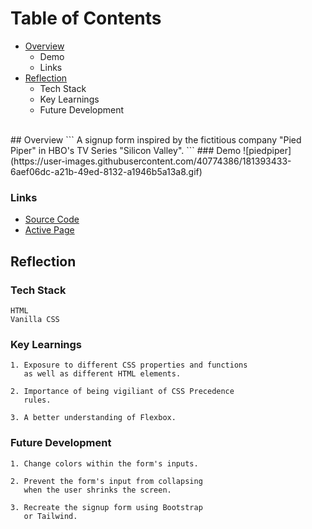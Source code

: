 # Table of Contents
- [Overview](https://github.com/daveparkster/signupForm/edit/main/README.md#overview)
  - Demo
  - Links 
- [Reflection](https://github.com/daveparkster/signupForm/edit/main/README.md#reflection)
  - Tech Stack
  - Key Learnings
  - Future Development
</br>
 ## Overview
```
 A signup form inspired by the fictitious company "Pied Piper" in HBO's TV Series "Silicon Valley".
``` 
 ### Demo
![piedpiper](https://user-images.githubusercontent.com/40774386/181393433-6aef06dc-a21b-49ed-8132-a1946b5a13a8.gif)

 ### Links
 
 - [Source Code](https://github.com/daveparkster/signupForm)
 - [Active Page](https://daveparkster.github.io/signupForm/)

 
 ## Reflection
 ### Tech Stack
 ```
 HTML
 Vanilla CSS 
 ```
 ### Key Learnings
 ```
 1. Exposure to different CSS properties and functions
    as well as different HTML elements. 
    
 2. Importance of being vigiliant of CSS Precedence 
    rules.
 
 3. A better understanding of Flexbox.
 ```
 ### Future Development
 ```
 1. Change colors within the form's inputs.
 
 2. Prevent the form's input from collapsing 
    when the user shrinks the screen.
    
 3. Recreate the signup form using Bootstrap 
    or Tailwind.
 ```




